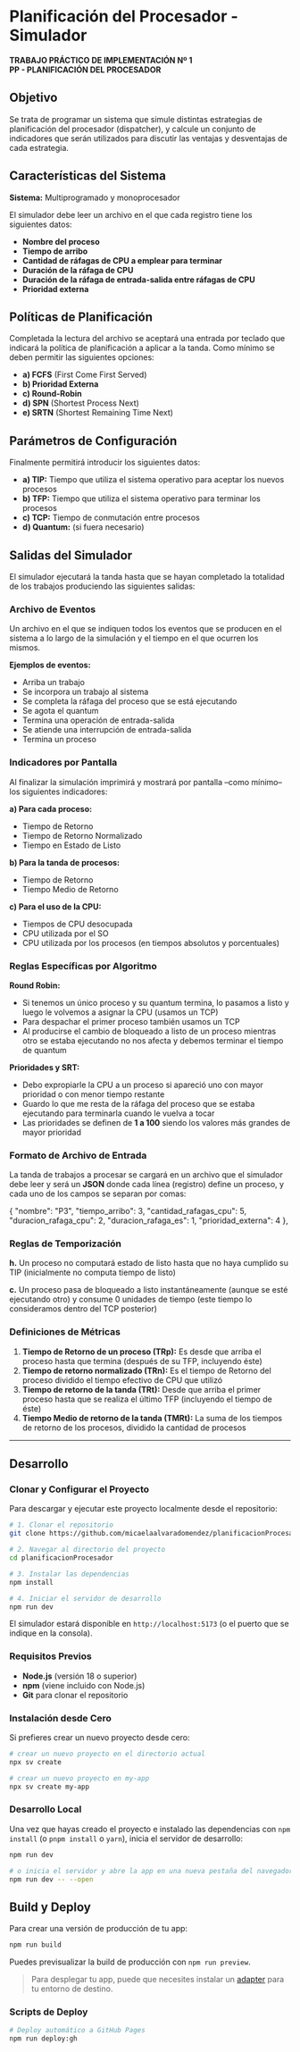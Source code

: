 # Planificación del Procesador - Simulador

**TRABAJO PRÁCTICO DE IMPLEMENTACIÓN Nº 1**  
**PP - PLANIFICACIÓN DEL PROCESADOR**

## Objetivo

Se trata de programar un sistema que simule distintas estrategias de planificación del procesador (dispatcher), y calcule un conjunto de indicadores que serán utilizados para discutir las ventajas y desventajas de cada estrategia.

## Características del Sistema

**Sistema:** Multiprogramado y monoprocesador

El simulador debe leer un archivo en el que cada registro tiene los siguientes datos:
- **Nombre del proceso**
- **Tiempo de arribo**
- **Cantidad de ráfagas de CPU a emplear para terminar**
- **Duración de la ráfaga de CPU**
- **Duración de la ráfaga de entrada-salida entre ráfagas de CPU**
- **Prioridad externa**

## Políticas de Planificación

Completada la lectura del archivo se aceptará una entrada por teclado que indicará la política de planificación a aplicar a la tanda. Como mínimo se deben permitir las siguientes opciones:

- **a) FCFS** (First Come First Served)
- **b) Prioridad Externa**
- **c) Round-Robin**
- **d) SPN** (Shortest Process Next)
- **e) SRTN** (Shortest Remaining Time Next)

## Parámetros de Configuración

Finalmente permitirá introducir los siguientes datos:
- **a) TIP:** Tiempo que utiliza el sistema operativo para aceptar los nuevos procesos
- **b) TFP:** Tiempo que utiliza el sistema operativo para terminar los procesos
- **c) TCP:** Tiempo de conmutación entre procesos
- **d) Quantum:** (si fuera necesario)

## Salidas del Simulador

El simulador ejecutará la tanda hasta que se hayan completado la totalidad de los trabajos produciendo las siguientes salidas:

### Archivo de Eventos
Un archivo en el que se indiquen todos los eventos que se producen en el sistema a lo largo de la simulación y el tiempo en el que ocurren los mismos.

**Ejemplos de eventos:**
- Arriba un trabajo
- Se incorpora un trabajo al sistema
- Se completa la ráfaga del proceso que se está ejecutando
- Se agota el quantum
- Termina una operación de entrada-salida
- Se atiende una interrupción de entrada-salida
- Termina un proceso

### Indicadores por Pantalla
Al finalizar la simulación imprimirá y mostrará por pantalla –como mínimo– los siguientes indicadores:

**a) Para cada proceso:**
- Tiempo de Retorno
- Tiempo de Retorno Normalizado
- Tiempo en Estado de Listo

**b) Para la tanda de procesos:**
- Tiempo de Retorno
- Tiempo Medio de Retorno

**c) Para el uso de la CPU:**
- Tiempos de CPU desocupada
- CPU utilizada por el SO
- CPU utilizada por los procesos (en tiempos absolutos y porcentuales)

### Reglas Específicas por Algoritmo

**Round Robin:**
- Si tenemos un único proceso y su quantum termina, lo pasamos a listo y luego le volvemos a asignar la CPU (usamos un TCP)
- Para despachar el primer proceso también usamos un TCP
- Al producirse el cambio de bloqueado a listo de un proceso mientras otro se estaba ejecutando no nos afecta y debemos terminar el tiempo de quantum

**Prioridades y SRT:**
- Debo expropiarle la CPU a un proceso si apareció uno con mayor prioridad o con menor tiempo restante
- Guardo lo que me resta de la ráfaga del proceso que se estaba ejecutando para terminarla cuando le vuelva a tocar
- Las prioridades se definen de **1 a 100** siendo los valores más grandes de mayor prioridad

### Formato de Archivo de Entrada

La tanda de trabajos a procesar se cargará en un archivo que el simulador debe leer y será un **JSON** donde cada línea (registro) define un proceso, y cada uno de los campos se separan por comas:

{
    "nombre": "P3",
    "tiempo_arribo": 3,
    "cantidad_rafagas_cpu": 5,
    "duracion_rafaga_cpu": 2,
    "duracion_rafaga_es": 1,
    "prioridad_externa": 4
  },

### Reglas de Temporización

**h.** Un proceso no computará estado de listo hasta que no haya cumplido su TIP (inicialmente no computa tiempo de listo)

**c.** Un proceso pasa de bloqueado a listo instantáneamente (aunque se esté ejecutando otro) y consume 0 unidades de tiempo (este tiempo lo consideramos dentro del TCP posterior)

### Definiciones de Métricas

1. **Tiempo de Retorno de un proceso (TRp):** Es desde que arriba el proceso hasta que termina (después de su TFP, incluyendo éste)
2. **Tiempo de retorno normalizado (TRn):** Es el tiempo de Retorno del proceso dividido el tiempo efectivo de CPU que utilizó
3. **Tiempo de retorno de la tanda (TRt):** Desde que arriba el primer proceso hasta que se realiza el último TFP (incluyendo el tiempo de éste)
4. **Tiempo Medio de retorno de la tanda (TMRt):** La suma de los tiempos de retorno de los procesos, dividido la cantidad de procesos

---

## Desarrollo

### Clonar y Configurar el Proyecto

Para descargar y ejecutar este proyecto localmente desde el repositorio:

```sh
# 1. Clonar el repositorio
git clone https://github.com/micaelaalvaradomendez/planificacionProcesador.git

# 2. Navegar al directorio del proyecto
cd planificacionProcesador

# 3. Instalar las dependencias
npm install

# 4. Iniciar el servidor de desarrollo
npm run dev
```

El simulador estará disponible en `http://localhost:5173` (o el puerto que se indique en la consola).

### Requisitos Previos

- **Node.js** (versión 18 o superior)
- **npm** (viene incluido con Node.js)
- **Git** para clonar el repositorio

### Instalación desde Cero

Si prefieres crear un nuevo proyecto desde cero:

```sh
# crear un nuevo proyecto en el directorio actual
npx sv create

# crear un nuevo proyecto en my-app
npx sv create my-app
```

### Desarrollo Local

Una vez que hayas creado el proyecto e instalado las dependencias con `npm install` (o `pnpm install` o `yarn`), inicia el servidor de desarrollo:

```sh
npm run dev

# o inicia el servidor y abre la app en una nueva pestaña del navegador
npm run dev -- --open
```

## Build y Deploy

Para crear una versión de producción de tu app:

```sh
npm run build
```

Puedes previsualizar la build de producción con `npm run preview`.

> Para desplegar tu app, puede que necesites instalar un [adapter](https://svelte.dev/docs/kit/adapters) para tu entorno de destino.

### Scripts de Deploy

```sh
# Deploy automático a GitHub Pages
npm run deploy:gh
```



